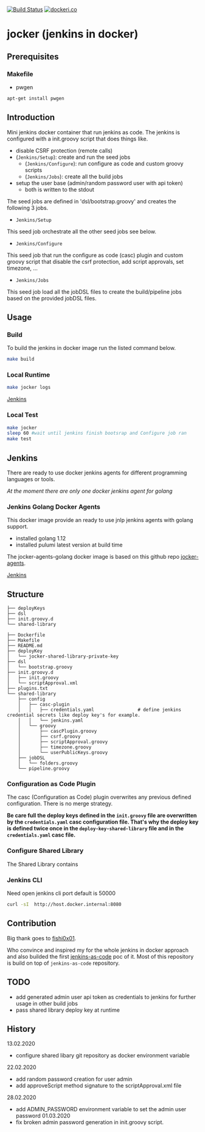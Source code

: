 [![Build Status](https://travis-ci.com/fr123k/jocker.svg?branch=master)](https://travis-ci.com/fr123k/jocker)
[![dockeri.co](https://dockeri.co/image/fr123k/jocker)](https://hub.docker.com/r/fr123k/jocker)

# jocker (jenkins in docker)

## Prerequisites

### Makefile

* pwgen
```bash
apt-get install pwgen
```

## Introduction

Mini jenkins docker container that run jenkins as code. The jenkins is configured with
a init.groovy script that does things like.

* disable CSRF protection (remote calls)
* (`Jenkins/Setup`): create and run the seed jobs
    * (`Jenkins/Configure`): run configure as code and custom groovy scripts
    * (`Jenkins/Jobs`): create all the build jobs
* setup the user base (admin/random password user with api token)
    * both is written to the stdout

The seed jobs are defined in 'dsl/bootstrap.groovy' and creates the
following 3 jobs.

* `Jenkins/Setup`

This seed job orchestrate all the other seed jobs see below.

* `Jenkins/Configure`

This seed job that run the configure as code (casc) plugin and custom groovy script that
disable the csrf protection, add script approvals, set timezone, ...

* `Jenkins/Jobs`

This seed job load all the jobDSL files to create the build/pipeline jobs based on the provided jobDSL files.

## Usage

### Build

To build the jenkins in docker image run the listed command below.

```bash
make build
```

### Local Runtime

```bash
make jocker logs
```

[Jenkins](http://localhost:8080/)

### Local Test

```bash
make jocker
sleep 60 #wait until jenkins finish bootsrap and Configure job ran
make test
```

## Jenkins

There are ready to use docker jenkins agents for different programming languages or tools.

*At the moment there are only one docker jenkins agent for golang*

### Jenkins Golang Docker Agents

This docker image provide an ready to use jnlp jenkins agents with golang support.

* installed golang 1.12
* installed pulumi latest version at build time

The jocker-agents-golang docker image is based on this github repo [jocker-agents](https://github.com/fr123k/jocker-agents).

[Jenkins](http://localhost:8080/)

## Structure

```
├── deployKeys
├── dsl
├── init.groovy.d
└── shared-library
```
```
├── Dockerfile
├── Makefile
├── README.md
├── deployKey
│   └── jocker-shared-library-private-key
├── dsl
│   └── bootstrap.groovy
├── init.groovy.d
│   ├── init.groovy
│   └── scriptApproval.xml
├── plugins.txt
└── shared-library
    ├── config
    │   ├── casc-plugin
    │   │   ├── credentials.yaml                # define jenkins credential secrets like deploy key's for example.
    │   │   └── jenkins.yaml
    │   └── groovy
    │       ├── cascPlugin.groovy
    │       ├── csrf.groovy
    │       ├── scriptApproval.groovy
    │       ├── timezone.groovy
    │       └── userPublicKeys.groovy
    ├── jobDSL
    │   └── folders.groovy
    └── pipeline.groovy
```

### Configuration as Code Plugin

The casc (Configuration as Code) plugin overwrites any previous defined configuration. There is no merge strategy.

**Be care full the deploy keys defined in the `init.groovy` file are overwritten by the `credentials.yaml` casc configuration file. That's why the deploy key is defined twice once in the `deploy-key-shared-library` file and in the `credentials.yaml` casc file.**

### Configure Shared Library

The Shared Library contains

### Jenkins CLI

Need open jenkins cli port default is 50000
```bash
curl -sI  http://host.docker.internal:8080
```

## Contribution

Big thank goes to [fishi0x01](https://github.com/fishi0x01).

Who convince and inspired my for the whole jenkins in docker approach and also
builded the first [jenkins-as-code](https://github.com/devtail/jenkins-as-code) poc of it. Most of this repository is build on top of `jenkins-as-code` repository.

## TODO

* add generated admin user api token as credentials to jenkins for further usage in other build jobs
* pass shared library deploy key at runtime

## History

13.02.2020
* configure shared libary git repository as docker environment variable

22.02.2020
* add random password creation for user admin
* add approveScript method signature to the scriptApproval.xml file

28.02.2020
* add ADMIN_PASSWORD environment variable to set the admin user password
01.03.2020
* fix broken admin password generation in init.groovy script.
